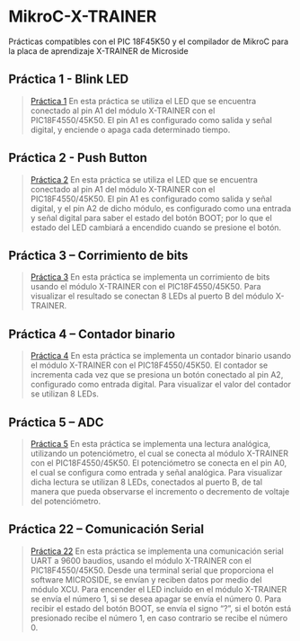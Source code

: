 # MikroC-X-TRAINER
Prácticas compatibles con el PIC 18F45K50 y el compilador de MikroC para la placa de aprendizaje X-TRAINER de Microside

## Práctica 1 - Blink LED
>[Práctica 1](https://github.com/MICROSIDE-TECHNOLOGY/MikroC-X-TRAINER/blob/main/Practica%201/Blink_LED/Blink_LED_.c)
En esta práctica se utiliza el LED que se encuentra conectado al pin A1 del módulo X-TRAINER con el PIC18F4550/45K50. El pin A1 es configurado como salida y señal digital, y enciende o apaga cada determinado tiempo.

## Práctica 2 - Push Button
>[Práctica 2](https://github.com/MICROSIDE-TECHNOLOGY/MikroC-X-TRAINER/blob/main/Practica%202/Push_button/Push_Button_.c)
En esta práctica se utiliza el LED que se encuentra conectado al pin A1 del módulo X-TRAINER con el PIC18F4550/45K50. El pin A1 es configurado como salida y señal digital, y el pin A2 de dicho módulo, es configurado como una entrada y señal digital para saber el estado del botón BOOT; por lo que el estado del LED cambiará a encendido cuando se presione el botón.

## Práctica 3 – Corrimiento de bits
>[Práctica 3](https://github.com/MICROSIDE-TECHNOLOGY/MikroC-X-TRAINER/blob/main/Practica%203/corrimiento_bits/Corrimiento_bits.c)
En esta práctica se implementa un corrimiento de bits usando el módulo X-TRAINER con el PIC18F4550/45K50. Para visualizar el resultado se conectan 8 LEDs al puerto B del módulo X-TRAINER.

## Práctica 4 – Contador binario
>[Práctica 4](https://github.com/MICROSIDE-TECHNOLOGY/MikroC-X-TRAINER/blob/main/Practica%204/contador_binario/Contador_binario.c)
En esta práctica se implementa un contador binario usando el módulo X-TRAINER con el PIC18F4550/45K50. El contador se incrementa cada vez que se presiona un botón conectado al pin A2, configurado como entrada digital. Para visualizar el valor del contador se utilizan 8 LEDs.

## Práctica 5 – ADC
>[Práctica 5](https://github.com/MICROSIDE-TECHNOLOGY/MikroC-X-TRAINER/blob/main/Practica%205/ADC/ADC.c)
En esta práctica se implementa una lectura analógica, utilizando un potenciómetro, el cual se conecta al módulo X-TRAINER con el PIC18F4550/45K50. El potenciómetro se conecta en el pin A0, el cual se configura como entrada y señal analógica. Para visualizar dicha lectura se utilizan 8 LEDs, conectados al puerto B, de tal manera que pueda observarse el incremento o decremento de voltaje del potenciómetro.

## Práctica 22 – Comunicación Serial
>[Práctica 22](https://github.com/MICROSIDE-TECHNOLOGY/MikroC-X-TRAINER/blob/main/Practica%2022/Comunicacion_UART/SERIAL.c)
En esta práctica se implementa una comunicación serial UART a 9600 baudios, usando el módulo X-TRAINER con el PIC18F4550/45K50. Desde una terminal serial que proporciona el software MICROSIDE, se envían y reciben datos por medio del módulo XCU. Para encender el LED incluido en el módulo X-TRAINER se envía el número 1, si se desea apagar se envía el número 0. Para recibir el estado del botón BOOT, se envía el signo “?”, si el botón está presionado recibe el número 1, en caso contrario se recibe el número 0.
